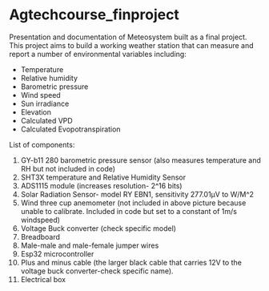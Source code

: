 # Agtechcourse_finproject
Presentation and documentation of Meteosystem built as a final project.
This project aims to build a working weather station that can measure and report a number of environmental variables including:
* Temperature
* Relative humidity
* Barometric pressure
* Wind speed
* Sun irradiance
* Elevation
* Calculated VPD
* Calculated Evopotranspiration

List of components:

1.	GY-b11 280 barometric pressure sensor (also measures temperature and RH but not included in code)
2.	SHT3X temperature and Relative Humidity Sensor
3.	ADS1115 module (increases resolution- 2^16 bits) 
4.	Solar Radiation Sensor- model RY EBN1, sensitivity 277.01µV to W/M^2
5.	Wind three cup anemometer (not included in above picture because unable to calibrate. Included in code but set to a constant of 1m/s windspeed)
6.	Voltage Buck converter (check specific model)
7.	Breadboard
8.	Male-male and male-female jumper wires
9.	Esp32 microcontroller
10.	Plus and minus cable (the larger black cable that carries 12V to the voltage buck converter-check specific name). 
11.	Electrical box


